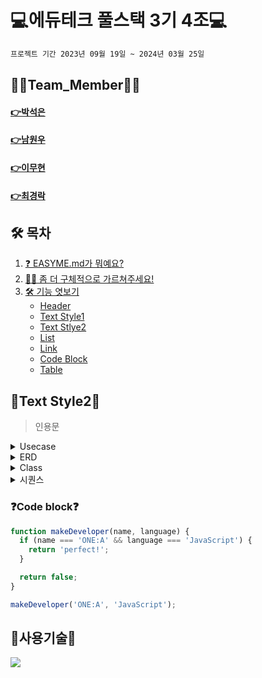 #  💻에듀테크 풀스택 3기 4조💻
```bash
프로젝트 기간 2023년 09월 19일 ~ 2024년 03월 25일
```

## 🙋‍♀️Team_Member🙋‍♀️
#### [👉박석은](Addrees/README.md)
#### [👉남원우](https://github.com/wwnoov)
#### [👉이무현](https://github.com/LMH9999)
#### [👉최경락](https://github.com/raknrak)

## 🛠 목차   

1. [❓ EASYME.md가 뭐예요?  ](#-easymemd가-뭐예요)
2. [🙋‍♀️ 좀 더 구체적으로 가르쳐주세요!](#-좀-더-구체적으로-가르쳐주세요)
3. [🛠 기능 엿보기](#-기능-엿보기)
    - [Header](#header)   
    - [Text Style1](#text-style1)   
    - [Text Stlye2](#text-style2)   
    - [List](#list)      
    - [Link](#link)   
    - [Code Block](#code-block)   
    - [Table](#table)
  
## 🔨Text Style2🔨

>인용문   
<details><summary>Usecase
</summary></details>
<details><summary>ERD
</summary></details>
<details><summary>Class
</summary></details>
<details><summary>시퀀스
</summary></details>

### ❓Code block❓
```js
function makeDeveloper(name, language) {
  if (name === 'ONE:A' && language === 'JavaScript') {
    return 'perfect!';
  }

  return false;
}

makeDeveloper('ONE:A', 'JavaScript');
```
   


## :page_with_curl:사용기술:page_with_curl:
<a href="Java_Mybatis_Project/boards.sql"><img src="https://img.shields.io/badge/mysql-%2300f.svg?style=for-the-badge&logo=mysql&logoColor=white"/></a>




